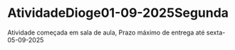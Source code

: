 # AtividadeDioge01-09-2025Segunda
Atividade começada em sala de aula, Prazo máximo de entrega até sexta-05-09-2025
